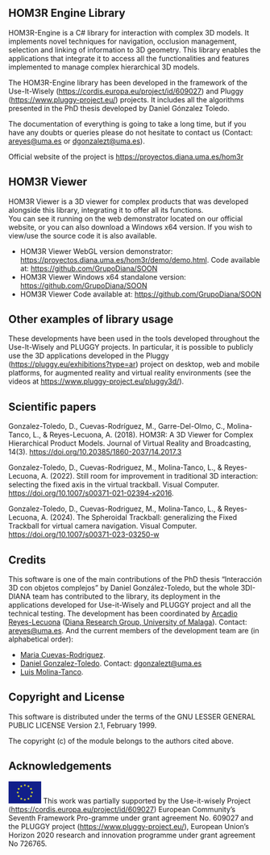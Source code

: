 ## HOM3R Engine Library

HOM3R-Engine is a C# library for interaction with complex 3D models. It implements novel techniques for navigation, occlusion management, selection and linking of information to 3D geometry. This library enables the applications that integrate it to access all the functionalities and features implemented to manage complex hierarchical 3D models.

The HOM3R-Engine library has been developed in the framework of the Use-It-Wisely (https://cordis.europa.eu/project/id/609027) and Pluggy (https://www.pluggy-project.eu/) projects. It includes all the algorithms presented in the PhD thesis developed by Daniel Gónzalez Toledo. 

The documentation of everything is going to take a long time, but if you have any doubts or queries please do not hesitate to contact us (Contact: areyes@uma.es or dgonzalezt@uma.es).

Official website of the project is https://proyectos.diana.uma.es/hom3r

## HOM3R Viewer

HOM3R Viewer is a 3D viewer for complex products that was developed alongside this library, integrating it to offer all its functions.  
You can see it running on the web demonstrator located on our official website, or you can also download a Windows x64 version. If you wish to view/use the source code it is also available.

* HOM3R Viewer WebGL version demonstrator: https://proyectos.diana.uma.es/hom3r/demo/demo.html. Code available at: https://github.com/GrupoDiana/SOON
* HOM3R Viewer Windows x64 standalone version: https://github.com/GrupoDiana/SOON
* HOM3R Viewer Code available at: https://github.com/GrupoDiana/SOON

## Other examples of library usage

These developments have been used in the tools developed throughout the Use-It-Wisely and PLUGGY projects. In particular, it is possible to publicly use the 3D applications developed in the Pluggy (https://pluggy.eu/exhibitions?type=ar) project on desktop, web and mobile platforms, for augmented reality and virtual reality environments (see the videos at https://www.pluggy-project.eu/pluggy3d/).


## Scientific papers
Gonzalez-Toledo, D., Cuevas-Rodríguez, M., Garre-Del-Olmo, C., Molina-Tanco, L., & Reyes-Lecuona, A. (2018). HOM3R: A 3D Viewer for Complex Hierarchical Product Models. Journal of Virtual Reality and Broadcasting, 14(3). https://doi.org/10.20385/1860-2037/14.2017.3

Gonzalez-Toledo, D., Cuevas-Rodriguez, M., Molina-Tanco, L., & Reyes-Lecuona, A. (2022). Still room for improvement in traditional 3D interaction: selecting the fixed axis in the virtual trackball. Visual Computer. https://doi.org/10.1007/s00371-021-02394-x2016.

Gonzalez-Toledo, D., Cuevas-Rodriguez, M., Molina-Tanco, L., & Reyes-Lecuona, A. (2024). The Spheroidal Trackball: generalizing the Fixed Trackball for virtual camera navigation. Visual Computer. https://doi.org/10.1007/s00371-023-03250-w


## Credits

This software is one of the main contributions of the PhD thesis “Interacción 3D con objetos complejos” by Daniel González-Toledo, but the whole 3DI-DIANA team has contributed to the library, its deployment in the applications developed for Use-it-Wisely and PLUGGY project and all the technical testing. The development has been coordinated by [Arcadio Reyes-Lecuona](https://github.com/areyesl) ([Diana Research Group, University of Malaga](https://www.diana.uma.es/?page_id=53)). Contact: areyes@uma.es. And the current members of the development team are (in alphabetical order):
- [Maria Cuevas-Rodriguez](https://github.com/mariacuevas). 
- [Daniel Gonzalez-Toledo](https://github.com/dgonzalezt). Contact: dgonzalezt@uma.es
- [Luis Molina-Tanco](https://github.com/lmtanco).


## Copyright and License

This software is distributed under the terms of the GNU LESSER GENERAL PUBLIC LICENSE Version 2.1, February 1999.

The copyright (c) of the module belongs to the authors cited above. 

## Acknowledgements 

![European Union](docs/images/EU_flag.png "European Union") This work was partially supported by the Use-it-wisely Project (https://cordis.europa.eu/project/id/609027) European Community’s Seventh Framework Pro-gramme under grant agreement No. 609027 and the PLUGGY project (https://www.pluggy-project.eu/), European Union’s Horizon 2020 research and innovation programme under grant agreement No 726765. 
